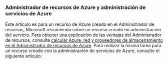 ### <a name="azure-resource-manager-and-azure-service-management"></a>Administrador de recursos de Azure y administración de servicios de Azure
 
Este artículo es para un recurso de Azure creado en el Administrador de recursos, Microsoft recomienda sobre un recurso creado en administración del servicio. Para obtener una explicación de las ventajas del Administrador de recursos, consulte [calcular Azure, red y proveedores de almacenamiento en el Administrador de recursos de Azure](../articles/virtual-machines/virtual-machines-windows-compare-deployment-models.md). Para realizar la misma tarea para un recurso creado con la administración de servicios de Azure, consulte el siguiente artículo:

